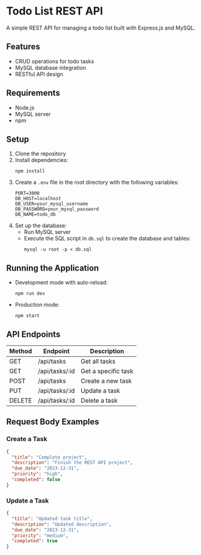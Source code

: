# Todo List REST API

A simple REST API for managing a todo list built with Express.js and MySQL.

## Features

- CRUD operations for todo tasks
- MySQL database integration
- RESTful API design

## Requirements

- Node.js 
- MySQL server
- npm

## Setup

1. Clone the repository
2. Install dependencies:
   ```
   npm install
   ```
3. Create a `.env` file in the root directory with the following variables:
   ```
   PORT=3000
   DB_HOST=localhost
   DB_USER=your_mysql_username
   DB_PASSWORD=your_mysql_password
   DB_NAME=todo_db
   ```
4. Set up the database:
   - Run MySQL server
   - Execute the SQL script in `db.sql` to create the database and tables:
     ```
     mysql -u root -p < db.sql
     ```

## Running the Application

- Development mode with auto-reload:
  ```
  npm run dev
  ```

- Production mode:
  ```
  npm start
  ```

## API Endpoints

| Method | Endpoint        | Description        |
|--------|-----------------|---------------------|
| GET    | /api/tasks      | Get all tasks       |
| GET    | /api/tasks/:id  | Get a specific task |
| POST   | /api/tasks      | Create a new task   |
| PUT    | /api/tasks/:id  | Update a task       |
| DELETE | /api/tasks/:id  | Delete a task       |

## Request Body Examples

### Create a Task
```json
{
  "title": "Complete project",
  "description": "Finish the REST API project",
  "due_date": "2023-12-31",
  "priority": "high",
  "completed": false
}
```

### Update a Task
```json
{
  "title": "Updated task title",
  "description": "Updated description",
  "due_date": "2023-12-31",
  "priority": "medium",
  "completed": true
}
``` 